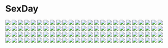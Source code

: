 # SexDay
![](https://konachan.com/jpeg/d4408980a6cd0638b440f664d74b81a4/Konachan.com%20-%20121230%20black%20blue_eyes%20blue_hair%20frill%20gakuen_taima%20game_cg%20kick%20kneehighs%20koizumi_amane%20long_hair%20mikoshiba_iori%20panties%20school_uniform%20skirt%20underwear.jpg)
![](https://konachan.com/image/da73aa91732b17fd04911181b6e35768/Konachan.com%20-%20210972%20bed%20blonde_hair%20blue_eyes%20hunie_pop%20jessie_maye%20ninamo%20pussy%20spread_pussy%20uncensored.jpg)
![](https://konachan.com/image/4df8225eb23f552b157c5522f131ef24/Konachan.com%20-%20175919%20akiyoshi_%28tama-pete%29%20blonde_hair%20flowers%20kagamine_len%20kagamine_rin%20len_append%20male%20microphone%20ribbons%20rin_append%20rose%20short_hair%20shorts%20vocaloid.jpg)
![](https://konachan.com/image/fc41407b50a92569b1aca386d1f9fcb3/Konachan.com%20-%2050300%20akiyama_mio%20k-on%21%20panties%20underwear.jpg)
![](https://konachan.com/image/ff67705fffce6b534f0e3bd09674790a/Konachan.com%20-%20262478%202girls%20brown_hair%20flat_chest%20kimagure_blue%20loli%20long_hair%20nipples%20onsen%20original%20purple_eyes%20towel%20water.jpg)
![](https://konachan.com/jpeg/e37556b51af919b9619a3f20829c9956/Konachan.com%20-%20187549%20akakitsu%20anthropomorphism%20kantai_collection%20midway_hime.jpg)
![](https://konachan.com/jpeg/6b8c3abeebd513bb4bb6b63235dcbda4/Konachan.com%20-%20278402%20bed%20bra%20breasts%20brown_eyes%20brown_hair%20cleavage%20close%20kageshio_%28276006%29%20navel%20open_shirt%20original%20panties%20shirt%20short_hair%20underwear.jpg)
![](https://konachan.com/image/b90131cb9571ffe628b539d7df08e556/Konachan.com%20-%20213520%20bow%20fire%20fujiwara_no_mokou%20long_hair%20red_eyes%20rff_%283_percent%29%20shirt%20touhou%20white_hair.jpg)
![](https://konachan.com/jpeg/7a74010df8bd0f01d4dfe40b16d51a75/Konachan.com%20-%20266227%20animal%20black_hair%20clouds%20long_hair%20mocha_%28cotton%29%20original%20penguin%20scenic%20short_hair%20signed%20skirt%20sky%20water.jpg)
![](https://konachan.com/image/64c86645e37f70e68a147f32085935ab/Konachan.com%20-%20238880%20anastasia_%28idolmaster%29%20aqua_eyes%20breasts%20crown%20gloves%20gray_hair%20idolmaster%20idolmaster_cinderella_girls%20kazu%20short_hair%20skirt%20thighhighs.jpg)
![](https://konachan.com/image/227714b7d51ada3cb1e1d9eff0e4114f/Konachan.com%20-%2012548%20akai_ito%20butterfly%20hatou_kei%20hatou_yumei%20japanese_clothes%20moon%20petals%20school_uniform%20shoujo_ai.jpg)
![](https://konachan.com/image/5b044fdcbf0a1f984c3a0ece9d6ecb2c/Konachan.com%20-%2038308%20aria%20mizunashi_akari.jpg)
![](https://konachan.com/jpeg/c26bba4aea86e9aeb4c450d5ebbad6da/Konachan.com%20-%20213537%20aliasing%20animal%20anthropomorphism%20aqua_eyes%20blush%20breasts%20cat%20gray_hair%20kantai_collection%20kou_mashiro%20pantyhose%20school_uniform%20short_hair%20wink.jpg)
![](https://konachan.com/image/457c8340327adf8d81f277c8b21f2c91/Konachan.com%20-%20127962%20bikini_top%20black_hair%20black_rock_shooter%20blue%20blue_eyes%20gun%20kuroi_mato%20long_hair%20navel%20pcw%20shorts%20skull%20space%20sword%20twintails%20watermark%20weapon.jpg)
![](https://konachan.com/image/78d969b534452131744197d7ddc69176/Konachan.com%20-%20150076%20black_hair%20blush%20bunnygirl%20inaba_tewi%20komiru%20loli%20red_eyes%20touhou.jpg)
![](https://konachan.com/jpeg/fbdeae1e0a7551648591bfdd22582797/Konachan.com%20-%20140485%20game_cg%20joker%20koharubi_hinageshi%20oryou.jpg)
![](https://konachan.com/jpeg/54bd7547d0bb5a4884bce1a8a4ea289e/Konachan.com%20-%20295802%20aki_%28xxparadexx%29%20all_male%20bandaid%20black_eyes%20black_hair%20drink%20male%20original%20scar%20short_hair%20sunglasses%20tattoo.jpg)
![](https://konachan.com/image/08cf9789e5c95677d27f794fed38dfbf/Konachan.com%20-%2097042%20amatsume_akira%20glasses%20kasugano_haruka%20kasugano_sora%20maid%20migiwa_kazuha%20school_uniform%20thighhighs%20twins%20wink%20yorihime_nao%20yosuga_no_sora.jpg)
![](https://konachan.com/image/27fea38fba165e29acc981d6d190d567/Konachan.com%20-%20144793%20blue_hair%20brown_hair%20dress%20flowers%20gloves%20jpeg_artifacts%20kaito%20male%20meiko%20petals%20short_hair%20vocaloid%20water%20wedding%20wedding_attire.jpg)
![](https://konachan.com/image/09618caa509c785ab306a4036c135e61/Konachan.com%20-%20248587%20black_hair%20braids%20breasts%20erotibot%20gloves%20male%20mask%20nipples%20no_bra%20nopan%20penis%20persona%20persona_5%20pink_eyes%20pubic_hair%20pussy%20sex%20short_hair%20watermark.jpg)
![](https://konachan.com/image/6a420f642cbdded6d265dc6f3e16b6ae/Konachan.com%20-%2059986%20bicolored_eyes%20brown_hair%20long_hair%20rozen_maiden%20suiseiseki.jpg)
![](https://konachan.com/jpeg/e2fad2a865f640db3ec28c43bd6a48f7/Konachan.com%20-%20244175%20cat_smile%20kobayashi_rindou%20monochrome%20shokugeki_no_souma%20tagme%20vector.jpg)
![](https://konachan.com/jpeg/d23e7427e8bc5942325a6bf76f0e66ab/Konachan.com%20-%2051477%20animal_ears%20bunnygirl%20cameltoe%20kurugaya_yuiko%20little_busters%21%20saigusa_haruka.jpg)
![](https://konachan.com/jpeg/74c8d4838c3f0452d1556a170f382e04/Konachan.com%20-%2094423%20black_hair%20game_cg%20green_eyes%20lovekami%20motoi_ayumu%20night%20pulltop%20sakisa_itsuki%20school_uniform%20sky%20stars%20wet.jpg)
![](https://konachan.com/image/72960f3c02661a700500a1e8c5a48a66/Konachan.com%20-%20113653%20ass%20brown_hair%20ikinari_anata_ni_koishiteiru%20korie_riko%20panties%20panty_pull%20underwear%20yanagise_eika.jpg)
![](https://konachan.com/image/ea8e34366c1f077b7397e0479844ccf4/Konachan.com%20-%2063334%20bikini%20hatsune_miku%20sky%20swimsuit%20twintails%20vocaloid.jpg)
![](https://konachan.com/image/a43a1c9fcde009dd0807064257ba9c4a/Konachan.com%20-%20240963%20aqua_eyes%20brown_hair%20kazuharu_kina%20long_hair%20original%20school_uniform.jpg)
![](https://konachan.com/image/93155d672c78504f087ed30516e4c176/Konachan.com%20-%20202490%20dark%20original%20scenic%20sunset%20tanaka_ryosuke%20train%20watermark.jpg)
![](https://konachan.com/image/21b41faa3ef0510d6a989c5e98d9808b/Konachan.com%20-%20208172%20aqua_eyes%20archer%20black_hair%20blue_eyes%20dark_skin%20fate_%28series%29%20fate_stay_night%20male%20skirt%20thighhighs%20tohsaka_rin%20white_hair%20yangsion%20zettai_ryouiki.jpg)
![](https://konachan.com/image/88316a660cde4420ea13ae66ff4df313/Konachan.com%20-%2080055%20godees%20katana%20monochrome%20sword%20todoroki_yachiyo%20weapon%20working%21%21.jpg)
![](https://konachan.com/image/5fd1488ee91356a97c98d2475b63af1f/Konachan.com%20-%20109696%20akemi_homura%20mahou_shoujo_madoka_magica.jpg)
![](https://konachan.com/image/c23779c7ef67c040a55bdc012e8837c3/Konachan.com%20-%20134036%20billie%20blush%20brown_eyes%20brown_hair%20danshi_koukousei_no_nichijou%20habara_%28danshi_koukousei%29%20school_uniform%20short_hair%20tears.jpg)
![](https://konachan.com/jpeg/881d18f2cd3c8c54ddd3c31b129f6244/Konachan.com%20-%20286243%20bath%20hentai_ouji_to_warawanai_neko%20kantoku%20male%20nude%20scan%20tagme_%28character%29.jpg)
![](https://konachan.com/image/bb0ee167e4f79b94321f154625f0a225/Konachan.com%20-%20102243%20akemi_homura%20bow%20josco%20kaname_madoka%20mahou_shoujo_madoka_magica%20miki_sayaka%20sakura_kyouko%20tears%20tomoe_mami%20white.jpg)
![](https://konachan.com/jpeg/f85b8034d843095839db45f7e4f75c9c/Konachan.com%20-%20298581%20blonde_hair%20breasts%20cleavage%20collar%20gloves%20green_eyes%20long_hair%20original%20polychromatic%20ribbons%20tagme_%28artist%29%20twintails.jpg)
![](https://konachan.com/image/dd2de850fa4ff32035b64679cab437dd/Konachan.com%20-%2025172%20clouds%20school_rumble%20tsukamoto_tenma%20vector.jpg)
![](https://konachan.com/image/c5c20241eae2532a745471b411f4590b/Konachan.com%20-%20138518%20blonde_hair%20d_chara_mail%20dmm%20jpeg_artifacts%20panties%20striped_panties%20tagme_%28artist%29%20thighhighs%20underwear.jpg)
![](https://konachan.com/jpeg/ebb2a73311540a9b6381d3f3afaa9314/Konachan.com%20-%20147831%202girls%20building%20dress%20garnet%20hakurei_reimu%20japanese_clothes%20miko%20tagme%20touhou%20yakumo_yukari.jpg)
![](https://konachan.com/image/1a5bd84c2667289de153c4269320d3f3/Konachan.com%20-%20100421%20hatsune_miku%20hayne%20vocaloid.jpg)
![](https://konachan.com/jpeg/45ec2a2e24ec1b567fb2ef881454a572/Konachan.com%20-%20277650%20aqua_eyes%20blonde_hair%20fang%20headband%20headphones%20kagamine_len%20kagamine_rin%20male%20microphone%20navel%20school_uniform%20short_hair%20tie%20vocaloid.jpg)
![](https://konachan.com/image/dc653b1e789521697be1307613c7ac8a/Konachan.com%20-%20212644%20hikari_%28pokemon%29%20knighthead%20piplup%20pokemon.jpg)
![](https://konachan.com/image/a683543cfa6ba62dc726ed5a593edd63/Konachan.com%20-%20148067%20blonde_hair%20eyepatch%20red_eyes%20rumia%20shinekalta%20short_hair%20tagme%20tie%20touhou.jpg)
![](https://konachan.com/image/edc407d716875f431e1f25774412525f/Konachan.com%20-%2012188%20kos-mos%20xenosaga.jpg)
![](https://konachan.com/image/1f8f695932d50901f81738ba960486c3/Konachan.com%20-%205116%20japanese_clothes%20miko%20tsukikagerou.jpg)
![](https://konachan.com/image/66de6b1f12a69de545f3e15929046aec/Konachan.com%20-%20170237%20dress%20gokou_ruri%20jpeg_artifacts%20long_hair%20ore_no_imouto_ga_konna_ni_kawaii_wake_ga_nai%20sketch%20zaxzero.jpg)
![](https://konachan.com/jpeg/4adb1a581ba370b548791e3b4cb2d365/Konachan.com%20-%20148322%202girls%20blonde_hair%20blush%20bow%20dress%20flandre_scarlet%20hat%20kiss%20moon%20night%20ponytail%20ribbons%20rumia%20short_hair%20shoujo_ai%20sky%20touhou%20vampire%20wings.jpg)
![](https://konachan.com/jpeg/dbc03e8bead953cdcdf0777c51be8117/Konachan.com%20-%20249839%20aliasing%20aqua_eyes%20blonde_hair%20blush%20erica_hartmann%20gloves%20gray_eyes%20gray_hair%20group%20hat%20itsumi_erika%20long_hair%20military%20short_hair%20skirt%20uniform%20wink.jpg)
![](https://konachan.com/image/e39342e512b8026028cd6860d4451bbe/Konachan.com%20-%2016272%20blonde_hair%20blue_eyes%20gun%20hellsing%20seras_victoria%20weapon.jpg)
![](https://konachan.com/image/a5de77af4ed461b15cad6154fce20fe0/Konachan.com%20-%205276%20black_hair%20breasts%20brown_eyes%20erect_nipples%20kusanagi_tonbo%20no_bra%20panties%20ponytail%20shirt_lift%20underwear%20watermark.jpg)
![](https://konachan.com/jpeg/034469122fdbb7ce92588b66425a25e5/Konachan.com%20-%20236950%20animal_ears%20bikini%20breasts%20dark_skin%20fate_grand_order%20fate_%28series%29%20headband%20long_hair%20purple_eyes%20purple_hair%20swimsuit%20waifu2x.jpg)
![](https://konachan.com/jpeg/e95f8e0061f44b7123c20fb8249d7ede/Konachan.com%20-%20270736%20anthropomorphism%20bloomers%20blue_hair%20blush%20breasts%20cleavage%20ezoshika%20gym_uniform%20long_hair%20purple_eyes%20spread_legs%20taigei_%28kancolle%29%20twintails.jpg)
![](https://konachan.com/image/60574edec757afa384f89d4d15b96c65/Konachan.com%20-%20264374%20aircraft%20building%20city%20clouds%20combat_vehicle%20mecha%20original%20pacific_rim%20sky%20takayama_toshiaki.jpg)
![](https://konachan.com/image/2e50ef664ca3f3c33774b22e214dba5c/Konachan.com%20-%20112063%20atelier_totori%20kishida_mel%20totooria_helmold.jpg)
![](https://konachan.com/image/ae9980cf0f3607c6c2a9f81c24c5dfdd/Konachan.com%20-%20220079%20hatsune_miku%20long_hair%20sa%27yuki%20vocaloid.jpg)
![](https://konachan.com/image/d150d27bd8ef34696164b30c010da26b/Konachan.com%20-%20171157%20barefoot%20bed%20city%20computer%20kyouichi%20original%20scenic%20short_hair%20sky%20sunset%20underwear%20water.jpg)
![](https://konachan.com/image/9e4ca6575019919764c9241f4c3fb2d8/Konachan.com%20-%20205751%20dille_blood%20dlsite.com%20elle_sweet%20original%20refeia.jpg)
![](https://konachan.com/jpeg/9f35cd872b021b358b61b4864f55129a/Konachan.com%20-%2044691%20miu_%28musumaker%29%20musumaker.jpg)
![](https://konachan.com/image/2d242b6d74fff29ff9ee5aea5598693e/Konachan.com%20-%20162796%20animal%20animal_ears%20bunny_ears%20bunnygirl%20cat_smile%20excel_%28shena%29%20inaba_tewi%20panties%20pink_hair%20rabbit%20red_eyes%20school_uniform%20touhou%20underwear.jpg)
![](https://konachan.com/image/8046cac0e68271dcf228e9a199ae68d8/Konachan.com%20-%2013113%20ikkitousen%20sonsaku_hakufu.jpg)
![](https://konachan.com/image/c1029d9fdde54dcd8b2ea20b4674493f/Konachan.com%20-%20116651%20blue%20blue_hair%20flowers%20hatsune_miku%20vocaloid.jpg)
![](https://konachan.com/image/b59dcb6d10a2ec57c85b178b917616f7/Konachan.com%20-%2095961%20breasts%20brown_eyes%20brown_hair%20nipples%20school_uniform%20tomose_shunsaku%20twintails.jpg)
![](https://konachan.com/image/d8e0d2ee417c4331fa14925810362525/Konachan.com%20-%20109600%20blue_eyes%20blue_hair%20elbow_gloves%20gloves%20heirou%20miki_sayaka%20panties%20red_eyes%20red_hair%20sakura_kyouko%20skirt%20striped_panties%20thighhighs%20underwear.jpg)
![](https://konachan.com/jpeg/3d32274e7fe5d4055248333a9baa88ce/Konachan.com%20-%20230314%20akata_itsuki%20black_hair%20blush%20bra%20breasts%20game_cg%20kokoro_rista%21%20long_hair%20manai_mariho%20nipples%20red_eyes%20underwear.jpg)
![](https://konachan.com/jpeg/5c757b448eaed2e6fcf21cb5ba165739/Konachan.com%20-%20243170%203d%20building%20clouds%20deff00%20nobody%20original%20realistic%20scenic%20shade%20sky.jpg)
![](https://konachan.com/image/7315d52b3ea272934c2909f92ee39968/Konachan.com%20-%2098007%20hatsune_miku%20thighhighs%20vocaloid%20zoom_layer.jpg)
![](https://konachan.com/jpeg/90ae0ae6804267c0fd99bff61289363a/Konachan.com%20-%20275188%202girls%20ass%20bed%20black_hair%20breasts%20game_cg%20gouji_sakura%20long_hair%20naked_shirt%20nipples%20nude%20purple_hair%20shirt%20short_hair%20tamahiyo%20tribadism%20yuri.jpg)
![](https://konachan.com/image/537e757331e24cf190971cf347fcfc54/Konachan.com%20-%20129181%20crossover%20dress%20hat%20hinanawi_tenshi%20nagae_iku%20pokemon%20tagme%20touhou.jpg)
![](https://konachan.com/image/e17a547b45731ffd4e0915cf8a9c0c1e/Konachan.com%20-%2033912%20doll%20rozen_maiden%20suigintou%20ushiki_yoshitaka.jpg)
![](https://konachan.com/image/97b96125a223ab5c0ee24fd846a18c5a/Konachan.com%20-%20154895%20anus%20blonde_hair%20blue_eyes%20blush%20breasts%20censored%20fingering%20long_hair%20masturbation%20nipples%20open_shirt%20panties%20pussy%20school_uniform%20skirt%20underwear.jpg)
![](https://konachan.com/jpeg/d8d188b14ac3df996455ce1ca9e29116/Konachan.com%20-%20248520%20black_hair%20blush%20breasts%20long_hair%20matsunaga_kouyou%20original%20school_swimsuit%20swimsuit.jpg)
![](https://konachan.com/jpeg/6f4a86b048e08256032c3308bc134a49/Konachan.com%20-%20273736%20breasts%20brown_hair%20idolmaster%20nipples%20nopan%20oikawa_shizuku%20orange_eyes%20p-nekoe%20pussy%20see_through%20short_hair%20uncensored%20wet%20wink.jpg)
![](https://konachan.com/image/a578894910d371299a0afddcd73fb367/Konachan.com%20-%2085172%20alucard%20gun%20hellsing%20weapon.jpg)
![](https://konachan.com/image/11b955ab68e801367f7505eaf44c5a96/Konachan.com%20-%2050647%20akizuki_nagi%20itou_noiji%20momose_hikaru%20peace%40pieces.jpg)
![](https://konachan.com/image/a078c964703aa05dfeafbd3181148544/Konachan.com%20-%2094896%20all_male%20male%20mecha%20mobile_suit_gundam%20mobile_suit_gundam_00%20setsuna_f_seiei.jpg)
![](https://konachan.com/image/2229aa0649098c7b03c33cc0c0407284/Konachan.com%20-%2041486%20cc%20code_geass%20green_hair%20long_hair%20yellow_eyes%20zinno.jpg)
![](https://konachan.com/image/417c49e48090fba03cbe1082ee881d68/Konachan.com%20-%20158256%20gom_jabbar%20original%20umbrella.jpg)
![](https://konachan.com/image/fb1a6c278ea7429af543d4f6626903e4/Konachan.com%20-%2051933%20animal_ears%20bunny_ears%20bunnygirl%20panties%20reisen_udongein_inaba%20touhou%20underwear.jpg)
![](https://konachan.com/image/19a20317795d5156a682bd3728694ca8/Konachan.com%20-%2083536%20apple%20food%20fruit%20long_hair%20purple_hair%20school_uniform%20skirt%20thighhighs%20usagihime%20white%20yellow_eyes%20zettai_ryouiki.jpg)
![](https://konachan.com/jpeg/fcaeae0a1025b0f8738f7bb9d03e82d5/Konachan.com%20-%2060409%20blue_eyes%20blue_hair%20blush%20genderswap%20kampfer%20school_uniform%20senou_natsuru.jpg)
![](https://konachan.com/image/d53f164ec1ac3e72e4245cd03769b929/Konachan.com%20-%2041369%20all_male%20ciel_phantomhive%20kuroshitsuji%20male%20sebastian_michaelis.jpg)
![](https://konachan.com/image/321d45b3997907cb04e687b33f0f891a/Konachan.com%20-%20121290%20green_eyes%20hat%20original%20white%20yuuki_rika.jpg)
![](https://konachan.com/image/6b6523b2868e73c8be71ce2ea8c5a010/Konachan.com%20-%20179101%20anthropomorphism%20blonde_hair%20gloves%20kantai_collection%20long_hair%20moon%20night%20noa_%28nagareboshi%29%20red_eyes%20yuudachi_%28kancolle%29.jpg)
![](https://konachan.com/jpeg/a494c011d28ea79300bf79928832460c/Konachan.com%20-%20132784%20blonde_hair%20dracu-riot%21%20game_cg%20muririn%20nicola_cepheus%20red_eyes%20yuzusoft.jpg)
![](https://konachan.com/image/bb63df4058a63ed94f652e9d031414c9/Konachan.com%20-%20167731%20blush%20boots%20elbow_gloves%20gloves%20gray_eyes%20headband%20long_hair%20mtomita%20navel%20panties%20rensouhou-chan%20thighhighs%20underwear%20uniform%20white_hair%20zoom_layer.jpg)
![](https://konachan.com/image/2e6e5587ebe13239b0130de0cd0a6a70/Konachan.com%20-%20172842%20brown_eyes%20brown_hair%20close%20long_hair%20original%20realistic%20tae_%28artist%29%20white.jpg)
![](https://konachan.com/jpeg/8b99096e70ea017659f7fe1bb1e7aaa6/Konachan.com%20-%20213631%20animal%20anmi%20bikini%20bird%20black_hair%20blue_eyes%20breasts%20cleavage%20navel%20open_shirt%20original%20ponytail%20ribbons%20scan%20swimsuit%20wet%20white.jpg)
![](https://konachan.com/image/9171489618d59ef76424fa05628b0507/Konachan.com%20-%20174630%20barefoot%20black_hair%20dress%20earth%20ladic%20original%20planet%20space.jpg)
![](https://konachan.com/image/4c7faf604b98b7aad54ac516c84d6ec8/Konachan.com%20-%2099006%20breasts%20cleavage%20headphones%20kazune_%28baumkuchen%29%20long_hair%20megurine_luka%20vocaloid.jpg)
![](https://konachan.com/jpeg/198b03cc3472bcdfc1f882bb3842d89c/Konachan.com%20-%20267026%20aqua_hair%20breasts%20green_eyes%20league_of_legends%20long_hair%20nanoless%20nipples%20pussy%20sona_buvelle%20twintails%20uncensored%20watermark.jpg)
![](https://konachan.com/jpeg/242093488aa88bd1d855d581994e237d/Konachan.com%20-%20176217%20demon%20drag-on_dragoon%20fumoe%20lord_of_vermilion%20navel%20orange_eyes%20orange_hair%20pink_eyes%20pointed_ears%20succubus%20white_hair%20zero_%28drag-on_dragoon%29.jpg)
![](https://konachan.com/jpeg/e9d17b4437bf450a3f669a3db2fa6ad3/Konachan.com%20-%2086664%20blue_eyes%20code_geass%20kallen_stadtfeld%20red_hair.jpg)
![](https://konachan.com/jpeg/9d1f9365ca0521fa98140f2709ec4246/Konachan.com%20-%20134949%202girls%20asakura_masatoki%20barefoot%20dress%20fujiwara_no_mokou%20hat%20kamishirasawa_keine%20long_hair%20night%20red_eyes%20ribbons%20touhou%20water%20white_hair.jpg)
![](https://konachan.com/jpeg/5c1e7ac66d3c494467e8b34a66ff946f/Konachan.com%20-%20169641%20aqua_eyes%20black_hair%20blush%20bra%20breasts%20cameltoe%20cleavage%20hisashi_%28nekoman%29%20long_hair%20navel%20panties%20staff%20tamaki_ako%20torn_clothes%20underwear%20white%20wink.jpg)
![](https://konachan.com/jpeg/5799b0066510043f50df14d93bb6e3ab/Konachan.com%20-%20189857%20brown_hair%20dragon%20fire%20katana%20log_horizon%20long_hair%20male%20ponytail%20purple_eyes%20purple_hair%20shiroe%20short_hair%20sword%20swordsouls%20weapon%20wristwear.jpg)
![](https://konachan.com/image/255888cf6da7525f27cec99ea7c839a4/Konachan.com%20-%2067230%20haru_aki%20hatsune_miku%20twintails%20vocaloid.jpg)
![](https://konachan.com/jpeg/56bdfbabbe57a89733b39dfddb17409f/Konachan.com%20-%20294174%202girls%20animal_ears%20autumn%20brown_hair%20cropped%20long_hair%20original%20pantyhose%20purple_hair%20red_eyes%20red_hair%20short_hair%20thighhighs%20tree%20tsunako%20waifu2x.jpg)
![](https://konachan.com/jpeg/70d9f65d5aa122ffbd27df20f8f194c8/Konachan.com%20-%20305176%20animal_ears%20blush%20braids%20catgirl%20gray_hair%20long_hair%20minoominoomi%20red_eyes%20signed%20skirt%20tail%20thighhighs%20twintails.jpg)
![](https://konachan.com/image/28b76b763ab1c303e86c515c475efc0e/Konachan.com%20-%2099736%20headphones%20megurine_luka%20pink_hair%20vocaloid.jpg)
![](https://konachan.com/jpeg/1753d6bbac6be3ebf007892451a053b4/Konachan.com%20-%20256660%20barefoot%20black_hair%20blush%20cocoro%40function%21%20computer%20game_cg%20hayami_asagao%20hinata_momo%20long_hair%20naked_shirt%20pulltop%20red_eyes%20shirt.jpg)
![](https://konachan.com/image/61e03bcb40be6719a29f4ea2b26a07c4/Konachan.com%20-%20145814%20ass%20blonde_hair%20breasts%20eufonie%20koiken_otome%20nipples%20open_shirt%20panties%20someya_yuzu%20striped_panties%20tateha%20underwear%20yellow_eyes.jpg)

